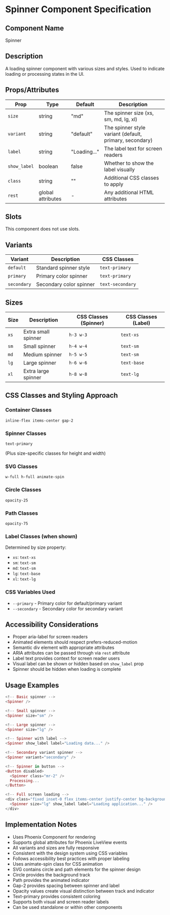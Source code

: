 # Spinner Component Specification

## Component Name
Spinner

## Description
A loading spinner component with various sizes and styles. Used to indicate loading or processing states in the UI.

## Props/Attributes
| Prop | Type | Default | Description |
|------|------|---------|-------------|
| `size` | string | "md" | The spinner size (xs, sm, md, lg, xl) |
| `variant` | string | "default" | The spinner style variant (default, primary, secondary) |
| `label` | string | "Loading..." | The label text for screen readers |
| `show_label` | boolean | false | Whether to show the label visually |
| `class` | string | "" | Additional CSS classes to apply |
| `rest` | global attributes | - | Any additional HTML attributes |

## Slots
This component does not use slots.

## Variants
| Variant | Description | CSS Classes |
|---------|-------------|-------------|
| `default` | Standard spinner style | `text-primary` |
| `primary` | Primary color spinner | `text-primary` |
| `secondary` | Secondary color spinner | `text-secondary` |

## Sizes
| Size | Description | CSS Classes (Spinner) | CSS Classes (Label) |
|------|-------------|-----------------------|---------------------|
| `xs` | Extra small spinner | `h-3 w-3` | `text-xs` |
| `sm` | Small spinner | `h-4 w-4` | `text-sm` |
| `md` | Medium spinner | `h-5 w-5` | `text-sm` |
| `lg` | Large spinner | `h-6 w-6` | `text-base` |
| `xl` | Extra large spinner | `h-8 w-8` | `text-lg` |

## CSS Classes and Styling Approach
### Container Classes
```
inline-flex items-center gap-2
```

### Spinner Classes
```
text-primary
```
(Plus size-specific classes for height and width)

### SVG Classes
```
w-full h-full animate-spin
```

### Circle Classes
```
opacity-25
```

### Path Classes
```
opacity-75
```

### Label Classes (when shown)
Determined by size property:
- `xs`: `text-xs`
- `sm`: `text-sm`
- `md`: `text-sm`
- `lg`: `text-base`
- `xl`: `text-lg`

### CSS Variables Used
- `--primary` - Primary color for default/primary variant
- `--secondary` - Secondary color for secondary variant

## Accessibility Considerations
- Proper aria-label for screen readers
- Animated elements should respect prefers-reduced-motion
- Semantic div element with appropriate attributes
- ARIA attributes can be passed through via `rest` attribute
- Label text provides context for screen reader users
- Visual label can be shown or hidden based on `show_label` prop
- Spinner should be hidden when loading is complete

## Usage Examples
```heex
<!-- Basic spinner -->
<Spinner />

<!-- Small spinner -->
<Spinner size="sm" />

<!-- Large spinner -->
<Spinner size="lg" />

<!-- Spinner with label -->
<Spinner show_label label="Loading data..." />

<!-- Secondary variant spinner -->
<Spinner variant="secondary" />

<!-- Spinner in button -->
<Button disabled>
  <Spinner class="mr-2" />
  Processing...
</Button>

<!-- Full screen loading -->
<div class="fixed inset-0 flex items-center justify-center bg-background/80 backdrop-blur-sm">
  <Spinner size="lg" show_label label="Loading application..." />
</div>
```

## Implementation Notes
- Uses Phoenix Component for rendering
- Supports global attributes for Phoenix LiveView events
- All variants and sizes are fully responsive
- Consistent with the design system using CSS variables
- Follows accessibility best practices with proper labeling
- Uses animate-spin class for CSS animation
- SVG contains circle and path elements for the spinner design
- Circle provides the background track
- Path provides the animated indicator
- Gap-2 provides spacing between spinner and label
- Opacity values create visual distinction between track and indicator
- Text-primary provides consistent coloring
- Supports both visual and screen reader labels
- Can be used standalone or within other components